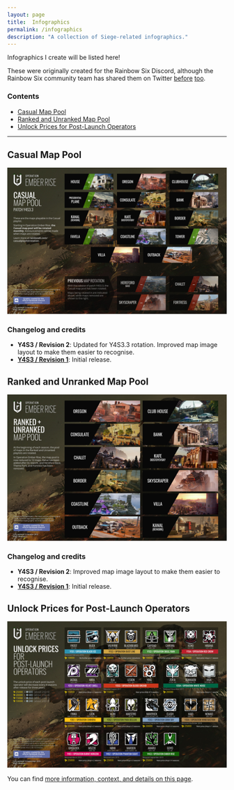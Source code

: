 ```yaml
---
layout: page
title:  Infographics
permalink: /infographics
description: "A collection of Siege-related infographics."
---
```


Infographics I create will be listed here! 

These were originally created for the Rainbow Six Discord, although the Rainbow Six community team has shared them on Twitter [before](https://twitter.com/Rainbow6Game/status/1172260600996605952) [too](https://twitter.com/Rainbow6Game/status/1103385513900285953). 

### Contents

* [Casual Map Pool](#casual-map-pool)
* [Ranked and Unranked Map Pool](#ranked-and-unranked-map-pool)
* [Unlock Prices for Post-Launch Operators](#unlock-prices-for-post-launch-operators)

-----

## Casual Map Pool

[![Casual Map Pool](/assets/images/infographics/MapRotation-Casual-Y4S3.3.jpg)](/assets/images/infographics/MapRotation-Casual-Y4S3.3.jpg)

### Changelog and credits

* **Y4S3 / Revision 2**: Updated for Y4S3.3 rotation. Improved map image layout to make them easier to recognise.
* [**Y4S3 / Revision 1**](/assets/images/infographics/MapRotation-Casual-Y4S3.0.jpg): Initial release.

## Ranked and Unranked Map Pool

[![Ranked and Unranked Map Pool](/assets/images/infographics/MapRotation-Ranked-Y4S3-2.jpg)](/assets/images/infographics/MapRotation-Ranked-Y4S3-2.jpg)

### Changelog and credits

* **Y4S3 / Revision 2**: Improved map image layout to make them easier to recognise.
* [**Y4S3 / Revision 1**](/assets/images/infographics/MapRotation-Ranked-Y4S3.jpg): Initial release.

## Unlock Prices for Post-Launch Operators

[![Unlock Prices for Post-Launch Operators](/assets/images/operator-prices/OperatorPricesY4S3.jpg)](/assets/images/operator-prices/OperatorPricesY4S3.jpg)

You can find [more information, context, and details on this page](/operatorprices).
